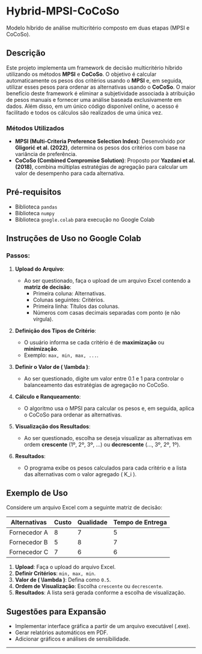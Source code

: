 # Hybrid-MPSI-CoCoSo
Modelo híbrido de análise multicritério composto em duas etapas (MPSI e CoCoSo).

## Descrição
Este projeto implementa um framework de decisão multicritério híbrido utilizando os métodos **MPSI** e **CoCoSo**. O objetivo é calcular automaticamente os pesos dos critérios usando o **MPSI** e, em seguida, utilizar esses pesos para ordenar as alternativas usando o **CoCoSo**.
O maior benefício deste framework é eliminar a subjetividade associada à atribuição de pesos manuais e fornecer uma análise baseada exclusivamente em dados. Além disso, em um único código disponível online, o acesso é facilitado e todos os cálculos são realizados de uma única vez.

### Métodos Utilizados
- **MPSI (Multi-Criteria Preference Selection Index)**: Desenvolvido por **Gligorić et al. (2022)**, determina os pesos dos critérios com base na variância de preferência.
- **CoCoSo (Combined Compromise Solution)**: Proposto por **Yazdani et al. (2018)**, combina múltiplas estratégias de agregação para calcular um valor de desempenho para cada alternativa.

## Pré-requisitos
- Biblioteca `pandas`
- Biblioteca `numpy`
- Biblioteca `google.colab` para execução no Google Colab

## Instruções de Uso no Google Colab

### Passos:
1. **Upload do Arquivo**:
   - Ao ser questionado, faça o upload de um arquivo Excel contendo a **matriz de decisão**:
     - Primeira coluna: Alternativas.
     - Colunas seguintes: Critérios.
     - Primeira linha: Títulos das colunas.
     - Números com casas decimais separadas com ponto (e não vírgula).

2. **Definição dos Tipos de Critério**:
   - O usuário informa se cada critério é de **maximização** ou **minimização**.
   - Exemplo: `max, min, max, ...`.

3. **Definir o Valor de \( \lambda \)**:
   - Ao ser questionado, digite um valor entre 0.1 e 1 para controlar o balanceamento das estratégias de agregação no CoCoSo.

4. **Cálculo e Ranqueamento**:
   - O algoritmo usa o MPSI para calcular os pesos e, em seguida, aplica o CoCoSo para ordenar as alternativas.

5. **Visualização dos Resultados**:
   - Ao ser questionado, escolha se deseja visualizar as alternativas em ordem **crescente** (1º, 2º, 3º, ...) ou **decrescente** (..., 3º, 2º, 1º).

6. **Resultados**:
   - O programa exibe os pesos calculados para cada critério e a lista das alternativas com o valor agregado \( K_i \).

## Exemplo de Uso
Considere um arquivo Excel com a seguinte matriz de decisão:

| Alternativas | Custo | Qualidade | Tempo de Entrega |
|--------------|-------|-----------|-----------------|
| Fornecedor A | 8     | 7         | 5               |
| Fornecedor B | 5     | 8         | 7               |
| Fornecedor C | 7     | 6         | 6               |

1. **Upload**: Faça o upload do arquivo Excel.
2. **Definir Critérios**: `min, max, min`.
3. **Valor de \( \lambda \)**: Defina como `0.5`.
4. **Ordem de Visualização**: Escolha `crescente` ou `decrescente`.
5. **Resultados**: A lista será gerada conforme a escolha de visualização.

## Sugestões para Expansão
- Implementar interface gráfica a partir de um arquivo executável (.exe).
- Gerar relatórios automáticos em PDF.
- Adicionar gráficos e análises de sensibilidade.

---
